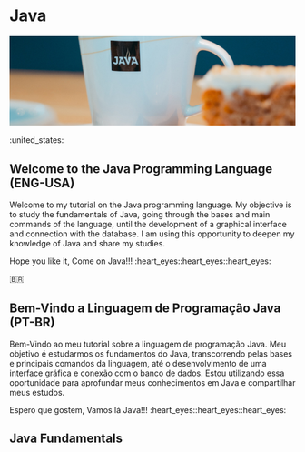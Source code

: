 # Java

![Java Top Fundals](/imgs/java_top_fundals.jpg)

:united_states:

## Welcome to the Java Programming Language (ENG-USA)

<p>
  Welcome to my tutorial on the Java programming language. My objective is to study the fundamentals of Java, going through the bases and main commands of the language, until the development of a graphical interface and connection with the database.
  I am using this opportunity to deepen my knowledge of Java and share my studies.
</p>
<p>
  Hope you like it, Come on Java!!! :heart_eyes::heart_eyes::heart_eyes:
</p>

:brazil:

## Bem-Vindo a Linguagem de Programação Java (PT-BR)

<p>
  Bem-Vindo ao meu tutorial sobre a linguagem de programação Java. Meu objetivo é estudarmos os fundamentos do Java, transcorrendo pelas bases e principais comandos da linguagem, até o desenvolvimento de uma interface gráfica e conexão com o banco de dados.
  Estou utilizando essa oportunidade para aprofundar meus conhecimentos em Java e compartilhar meus estudos.
</p>
<p>
  Espero que gostem, Vamos lá Java!!! :heart_eyes::heart_eyes::heart_eyes:
</p>

## Java Fundamentals
